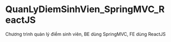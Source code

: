 # QuanLyDiemSinhVien_SpringMVC_ReactJS
Chương trình quản lý điểm sinh viên, BE dùng SpringMVC, FE dùng ReactJS
